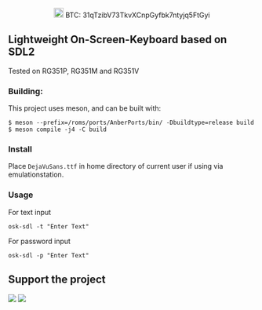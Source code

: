 <p align="center">
  <a href="https://www.paypal.me/krishenriksendk" target="_blank"><img src="https://www.buymeacoffee.com/assets/img/custom_images/orange_img.png" height="20" alt="Buy Me A Coffee"></a>
  <a>BTC: 31qTzibV73TkvXCnpGyfbk7ntyjq5FtGyi</a>
</p>

Lightweight On-Screen-Keyboard based on SDL2
---

Tested on RG351P, RG351M and RG351V

### Building:

This project uses meson, and can be built with:

```
$ meson --prefix=/roms/ports/AnberPorts/bin/ -Dbuildtype=release build
$ meson compile -j4 -C build
```

### Install
Place `DejaVuSans.ttf` in home directory of current user if using via emulationstation.

### Usage

For text input

`osk-sdl -t "Enter Text"`

For password input

`osk-sdl -p "Enter Text"`

## Support the project

[<img src="https://github.com/krishenriksen/AnberPorts/raw/master/patreon.png"/>](https://www.patreon.com/bePatron?u=54003740) [<img src="https://github.com/krishenriksen/AnberPorts/raw/master/sponsor.png"/>](https://github.com/sponsors/krishenriksen)